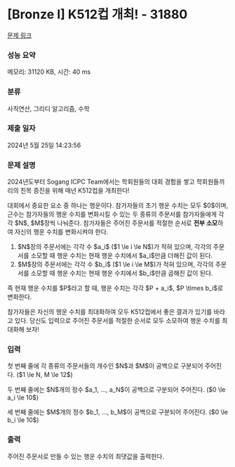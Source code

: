 # [Bronze I] K512컵 개최! - 31880 

[문제 링크](https://www.acmicpc.net/problem/31880) 

### 성능 요약

메모리: 31120 KB, 시간: 40 ms

### 분류

사칙연산, 그리디 알고리즘, 수학

### 제출 일자

2024년 5월 25일 14:23:56

### 문제 설명

<p>2024년도부터 Sogang ICPC Team에서는 학회원들의 대회 경험을 쌓고 학회원들끼리의 친목 증진을 위해 매년 K512컵을 개최한다!</p>

<p>대회에서 중요한 요소 중 하나는 행운이다. 참가자들의 초기 행운 수치는 모두 $0$이며, 근수는 참가자들의 행운 수치를 변화시킬 수 있는 두 종류의 주문서를 참가자들에게 각각 $N$, $M$장씩 나눠준다. 참가자들은 주어진 주문서를 적절한 순서로 <strong>전부 소모</strong>하여 자신의 행운 수치를 변화시켜야 한다.</p>

<ol>
	<li>$N$장의 주문서에는 각각 수 $a_i$ ($1 \le i \le N$)가 적혀 있으며, 각각의 주문서를 소모할 때 행운 수치는 현재 행운 수치에서 $a_i$만큼 더해진 값이 된다.</li>
	<li>$M$장의 주문서에는 각각 수 $b_i$ ($1 \le i \le M$)가 적혀 있으며, 각각의 주문서를 소모할 때 행운 수치는 현재 행운 수치에서 $b_i$만큼 곱해진 값이 된다.</li>
</ol>

<p>즉 현재 행운 수치를 $P$라고 할 때, 행운 수치는 각각 $P + a_i$, $P \times b_i$로 변화한다.</p>

<p>참가자들은 자신의 행운 수치를 최대화하여 모두 K512컵에서 좋은 결과가 있기를 바라고 있다. 당신도 입력으로 주어진 주문서를 적절한 순서로 모두 소모하여 행운 수치를 최대화해 보자!</p>

### 입력 

 <p>첫 번째 줄에 각 종류의 주문서들의 개수인 $N$과 $M$이 공백으로 구분되어 주어진다. ($1 \le N, M \le 12$)</p>

<p>두 번째 줄에는 $N$개의 정수 $a_1, ..., a_N$이 공백으로 구분되어 주어진다. ($0 \le a_i \le 10$)</p>

<p>세 번째 줄에는 $M$개의 정수 $b_1, ..., b_M$이 공백으로 구분되어 주어진다. ($0 \le b_i \le 10$)</p>

### 출력 

 <p>주어진 주문서로 만들 수 있는 행운 수치의 최댓값을 출력한다.</p>

